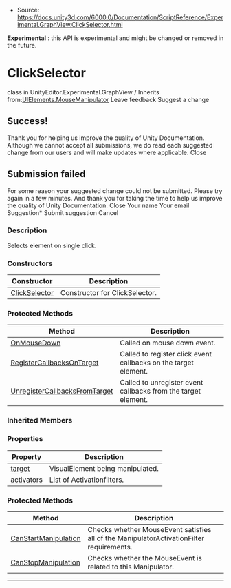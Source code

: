 * Source: https://docs.unity3d.com/6000.0/Documentation/ScriptReference/Experimental.GraphView.ClickSelector.html

**Experimental** : this API is experimental and might be changed or removed in the future.
# ClickSelector
class in UnityEditor.Experimental.GraphView
/
Inherits from:[UIElements.MouseManipulator](https://docs.unity3d.com/6000.0/Documentation/ScriptReference/UIElements.MouseManipulator.html)
Leave feedback
Suggest a change
## Success!
Thank you for helping us improve the quality of Unity Documentation. Although we cannot accept all submissions, we do read each suggested change from our users and will make updates where applicable.
Close
## Submission failed
For some reason your suggested change could not be submitted. Please <a>try again</a> in a few minutes. And thank you for taking the time to help us improve the quality of Unity Documentation.
Close
Your name Your email Suggestion* Submit suggestion
Cancel
### Description
Selects element on single click.
### Constructors
Constructor | Description  
---|---  
[ClickSelector](https://docs.unity3d.com/6000.0/Documentation/ScriptReference/Experimental.GraphView.ClickSelector-ctor.html) | Constructor for ClickSelector.  
### Protected Methods
Method | Description  
---|---  
[OnMouseDown](https://docs.unity3d.com/6000.0/Documentation/ScriptReference/Experimental.GraphView.ClickSelector.OnMouseDown.html) | Called on mouse down event.  
[RegisterCallbacksOnTarget](https://docs.unity3d.com/6000.0/Documentation/ScriptReference/Experimental.GraphView.ClickSelector.RegisterCallbacksOnTarget.html) | Called to register click event callbacks on the target element.  
[UnregisterCallbacksFromTarget](https://docs.unity3d.com/6000.0/Documentation/ScriptReference/Experimental.GraphView.ClickSelector.UnregisterCallbacksFromTarget.html) | Called to unregister event callbacks from the target element.  
### Inherited Members
### Properties
Property | Description  
---|---  
[target](https://docs.unity3d.com/6000.0/Documentation/ScriptReference/UIElements.Manipulator-target.html) |  VisualElement being manipulated.   
[activators](https://docs.unity3d.com/6000.0/Documentation/ScriptReference/UIElements.MouseManipulator-activators.html) |  List of Activationfilters.   
### Protected Methods
Method | Description  
---|---  
[CanStartManipulation](https://docs.unity3d.com/6000.0/Documentation/ScriptReference/UIElements.MouseManipulator.CanStartManipulation.html) |  Checks whether MouseEvent satisfies all of the ManipulatorActivationFilter requirements.   
[CanStopManipulation](https://docs.unity3d.com/6000.0/Documentation/ScriptReference/UIElements.MouseManipulator.CanStopManipulation.html) |  Checks whether the MouseEvent is related to this Manipulator.   
* * *

